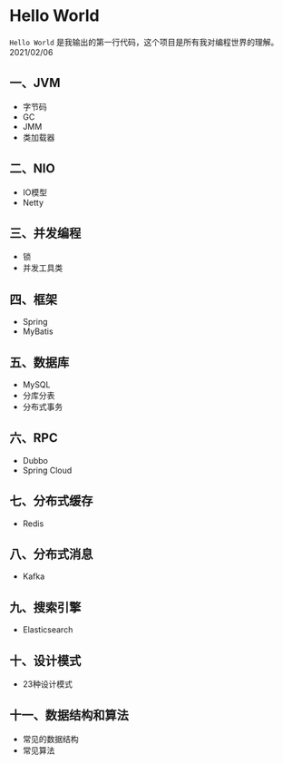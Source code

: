 # Hello World
`Hello World` 是我输出的第一行代码，这个项目是所有我对编程世界的理解。2021/02/06

## 一、JVM
- 字节码
- GC
- JMM
- 类加载器

## 二、NIO
- IO模型
- Netty

## 三、并发编程
- 锁
- 并发工具类

## 四、框架
- Spring
- MyBatis

## 五、数据库
- MySQL
- 分库分表
- 分布式事务

## 六、RPC
- Dubbo
- Spring Cloud    
    
## 七、分布式缓存
- Redis

## 八、分布式消息
- Kafka

## 九、搜索引擎
- Elasticsearch

## 十、设计模式
- 23种设计模式
    
## 十一、数据结构和算法
- 常见的数据结构
- 常见算法